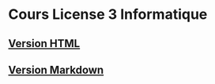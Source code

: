 # Cours License 3 Informatique


## [Version HTML](./index.html)

## [Version Markdown](./index.md)
